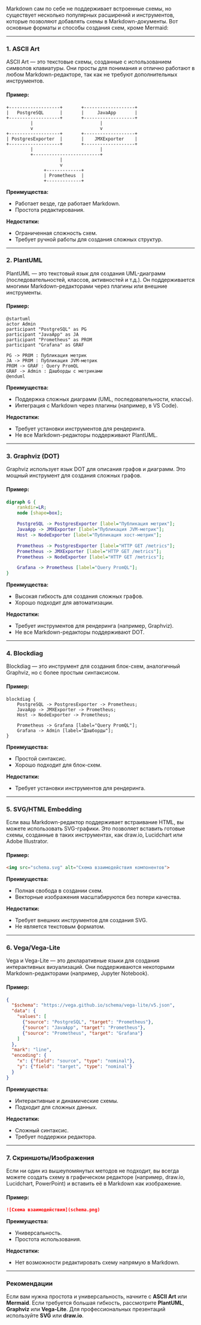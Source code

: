 Markdown сам по себе не поддерживает встроенные схемы, но существует несколько популярных расширений и инструментов, которые позволяют добавлять схемы в Markdown-документы. Вот основные форматы и способы создания схем, кроме Mermaid:

---

### **1. ASCII Art**
ASCII Art — это текстовые схемы, созданные с использованием символов клавиатуры. Они просты для понимания и отлично работают в любом Markdown-редакторе, так как не требуют дополнительных инструментов.

#### Пример:
```plaintext
+-------------------+       +-------------------+
|   PostgreSQL      |       |     JavaApp       |
+-------------------+       +-------------------+
         |                         |
         v                         v
+-------------------+       +-------------------+
| PostgresExporter  |       |    JMXExporter    |
+-------------------+       +-------------------+
         |                         |
         +-------------------------+
                    |
                    v
              +-------------+
              | Prometheus  |
              +-------------+
```

**Преимущества:**
- Работает везде, где работает Markdown.
- Простота редактирования.

**Недостатки:**
- Ограниченная сложность схем.
- Требует ручной работы для создания сложных структур.

---

### **2. PlantUML**
PlantUML — это текстовый язык для создания UML-диаграмм (последовательностей, классов, активностей и т.д.). Он поддерживается многими Markdown-редакторами через плагины или внешние инструменты.

#### Пример:
```plantuml
@startuml
actor Admin
participant "PostgreSQL" as PG
participant "JavaApp" as JA
participant "Prometheus" as PROM
participant "Grafana" as GRAF

PG -> PROM : Публикация метрик
JA -> PROM : Публикация JVM-метрик
PROM -> GRAF : Query PromQL
GRAF -> Admin : Дашборды с метриками
@enduml
```

**Преимущества:**
- Поддержка сложных диаграмм (UML, последовательности, классы).
- Интеграция с Markdown через плагины (например, в VS Code).

**Недостатки:**
- Требует установки инструментов для рендеринга.
- Не все Markdown-редакторы поддерживают PlantUML.

---

### **3. Graphviz (DOT)**
Graphviz использует язык DOT для описания графов и диаграмм. Это мощный инструмент для создания сложных графов.

#### Пример:
```dot
digraph G {
    rankdir=LR;
    node [shape=box];

    PostgreSQL -> PostgresExporter [label="Публикация метрик"];
    JavaApp -> JMXExporter [label="Публикация JVM-метрик"];
    Host -> NodeExporter [label="Публикация хост-метрик"];

    Prometheus -> PostgresExporter [label="HTTP GET /metrics"];
    Prometheus -> JMXExporter [label="HTTP GET /metrics"];
    Prometheus -> NodeExporter [label="HTTP GET /metrics"];

    Grafana -> Prometheus [label="Query PromQL"];
}
```

**Преимущества:**
- Высокая гибкость для создания сложных графов.
- Хорошо подходит для автоматизации.

**Недостатки:**
- Требует инструментов для рендеринга (например, Graphviz).
- Не все Markdown-редакторы поддерживают DOT.

---

### **4. Blockdiag**
Blockdiag — это инструмент для создания блок-схем, аналогичный Graphviz, но с более простым синтаксисом.

#### Пример:
```blockdiag
blockdiag {
    PostgreSQL -> PostgresExporter -> Prometheus;
    JavaApp -> JMXExporter -> Prometheus;
    Host -> NodeExporter -> Prometheus;

    Prometheus -> Grafana [label="Query PromQL"];
    Grafana -> Admin [label="Дашборды"];
}
```

**Преимущества:**
- Простой синтаксис.
- Хорошо подходит для блок-схем.

**Недостатки:**
- Требует установки инструментов для рендеринга.

---

### **5. SVG/HTML Embedding**
Если ваш Markdown-редактор поддерживает встраивание HTML, вы можете использовать SVG-графики. Это позволяет вставить готовые схемы, созданные в таких инструментах, как draw.io, Lucidchart или Adobe Illustrator.

#### Пример:
```html
<img src="schema.svg" alt="Схема взаимодействия компонентов">
```

**Преимущества:**
- Полная свобода в создании схем.
- Векторные изображения масштабируются без потери качества.

**Недостатки:**
- Требует внешних инструментов для создания SVG.
- Не является текстовым форматом.

---

### **6. Vega/Vega-Lite**
Vega и Vega-Lite — это декларативные языки для создания интерактивных визуализаций. Они поддерживаются некоторыми Markdown-редакторами (например, Jupyter Notebook).

#### Пример:
```json
{
  "$schema": "https://vega.github.io/schema/vega-lite/v5.json",
  "data": {
    "values": [
      {"source": "PostgreSQL", "target": "Prometheus"},
      {"source": "JavaApp", "target": "Prometheus"},
      {"source": "Prometheus", "target": "Grafana"}
    ]
  },
  "mark": "line",
  "encoding": {
    "x": {"field": "source", "type": "nominal"},
    "y": {"field": "target", "type": "nominal"}
  }
}
```

**Преимущества:**
- Интерактивные и динамические схемы.
- Подходит для сложных данных.

**Недостатки:**
- Сложный синтаксис.
- Требует поддержки редактора.

---

### **7. Скриншоты/Изображения**
Если ни один из вышеупомянутых методов не подходит, вы всегда можете создать схему в графическом редакторе (например, draw.io, Lucidchart, PowerPoint) и вставить её в Markdown как изображение.

#### Пример:
```markdown
![Схема взаимодействия](schema.png)
```

**Преимущества:**
- Универсальность.
- Простота использования.

**Недостатки:**
- Нет возможности редактировать схему напрямую в Markdown.

---

### **Рекомендации**
Если вам нужна простота и универсальность, начните с **ASCII Art** или **Mermaid**. Если требуется большая гибкость, рассмотрите **PlantUML**, **Graphviz** или **Vega-Lite**. Для профессиональных презентаций используйте **SVG** или **draw.io**.
